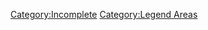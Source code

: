 [Category:Incomplete](Category:Incomplete "wikilink") [Category:Legend
Areas](Category:Legend_Areas "wikilink")
